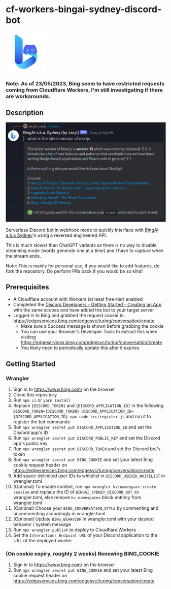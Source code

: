 # cf-workers-bingai-sydney-discord-bot
![Logo](cf-workers-bingai-sydney-discord-bot.png)

### Note: As of 23/05/2023, Bing seem to have restricted requests coming from Cloudflare Workers, I'm still investigating if there are workarounds.

## Description
![Example](example.png)

Serverless Discord bot in webhook mode to quickly interface with [BingAI a.k.a Sydney](https://www.bing.com/new)'s using a reversed engineered API.

This is much slower than ChatGPT variants as there is no way to disable streaming mode (words generate one at a time) and I have to capture when the stream ends.

Note: This is mainly for personal use, if you would like to add features, do fork the repository. Do perform PRs back if you would be so kind!

## Prerequisites
- A Cloudflare account with Workers (at least free-tier) enabled
- Completed the [Discord Developers - Getting Started - Creating an App](https://discord.com/developers/docs/getting-started#creating-an-app) with the same scopes and have added the bot to your target server
- Logged in to Bing and grabbed the request cookie to https://edgeservices.bing.com/edgesvc/turing/conversation/create
    - Make sure a Success message is shown before grabbing the cookie
    - You can use your Browser's Developer Tools to extract this when visiting https://edgeservices.bing.com/edgesvc/turing/conversation/create
    - You likely need to periodically update this after it expires

## Getting Started
### Wrangler
1. Sign in to https://www.bing.com/ on the browser
2. Clone this repository
3. Run `npm ci` or `yarn install`
4. Replace `{DISCORD_TOKEN}` and `{DISCORD_APPLICATION_ID}` in the following `DISCORD_TOKEN={DISCORD_TOKEN} DISCORD_APPLICATION_ID={DISCORD_APPLICATION_ID} npx node src/register.js` and run it to register the bot commands
5. Run `npx wrangler secret put DISCORD_APPLICATION_ID` and set the Discord app's ID
6. Run `npx wrangler secret put DISCORD_PUBLIC_KEY` and set the Discord app's public key
7. Run `npx wrangler secret put DISCORD_TOKEN` and set the Discord bot's token
8. Run `npx wrangler secret put BING_COOKIE` and set your latest Bing cookie request header on https://edgeservices.bing.com/edgesvc/turing/conversation/create
9. Add space-delimited user IDs to whitelist in `DISCORD_USERID_WHITELIST` in wrangler.toml
10. (Optional) To enable context, run `npx wrangler kv:namespace create session` and replace the ID of `BINGAI_SYDNEY_DISCORD_BOT_KV` wrangler.toml, else remove `kv_namespaces` block entirely from wrangler.toml
11. (Optional) Choose your `BING_CONVERSATION_STYLE` by commenting and uncommenting accordingly in wrangler.toml
12. (Optional) Update `BING_BEHAVIOR` in wrangler.toml with your desired behavior / system message
13. Run `npx wrangler publish` to deploy to Cloudflare Workers
14. Set the `Interactions Endpoint URL` of your Discord application to the URL of the deployed worker

### (On cookie expiry, roughly 2 weeks) Renewing BING_COOKIE
1. Sign in to https://www.bing.com/ on the browser
2. Run `npx wrangler secret put BING_COOKIE` and set your latest Bing cookie request header on https://edgeservices.bing.com/edgesvc/turing/conversation/create
